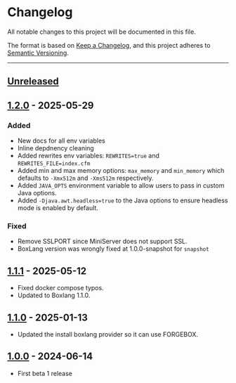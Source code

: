 # Changelog

All notable changes to this project will be documented in this file.

The format is based on [Keep a Changelog](https://keepachangelog.com/en/1.0.0/),
and this project adheres to [Semantic Versioning](https://semver.org/spec/v2.0.0.html).

* * *

## [Unreleased]

## [1.2.0] - 2025-05-29

### Added

- New docs for all env variables
- Inline depdnency cleaning
- Added rewrites env variables: `REWRITES=true` and `REWRITES_FILE=index.cfm`
- Added min and max memory options: `max_memory` and `min_memory` which defaults to `-Xmx512m` and `-Xms512m` respectively.
- Added `JAVA_OPTS` environment variable to allow users to pass in custom Java options.
- Added `-Djava.awt.headless=true` to the Java options to ensure headless mode is enabled by default.

### Fixed

- Remove SSLPORT since MiniServer does not support SSL.
- BoxLang version was wrongly fixed at 1.0.0-snapshot for `snapshot`

## [1.1.1] - 2025-05-12

- Fixed docker compose typos.
- Updated to Boxlang 1.1.0.

## [1.1.0] - 2025-01-13

- Updated the install boxlang provider so it can use FORGEBOX.

## [1.0.0] - 2024-06-14

- First beta 1 release

[Unreleased]: https://github.com/ortus-boxlang/boxlang-docker/compare/v1.2.0...HEAD

[1.2.0]: https://github.com/ortus-boxlang/boxlang-docker/compare/v1.1.1...v1.2.0

[1.1.1]: https://github.com/ortus-boxlang/boxlang-docker/compare/v1.1.0...v1.1.1

[1.1.0]: https://github.com/ortus-boxlang/boxlang-docker/compare/v1.0.0...v1.1.0

[1.0.0]: https://github.com/ortus-boxlang/boxlang-docker/compare/v1.0.0...v1.0.0
